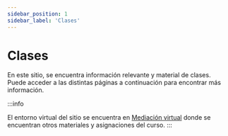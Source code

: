 ```yaml
---
sidebar_position: 1
sidebar_label: 'Clases'
---
```


# Clases

En este sitio, se encuentra información relevante y material de clases. Puede acceder a las distintas páginas a continuación para encontrar más información.

:::info

El entorno virtual del sitio se encuentra en [Mediación virtual](https://mv1.mediacionvirtual.ucr.ac.cr/course/view.php?id=29990) donde se encuentran otros materiales y asignaciones del curso.
:::